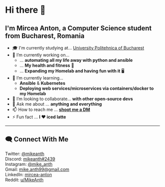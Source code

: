 # Hi there 👋

## I'm Mircea Anton, a Computer Science student from Bucharest, Romania

- 🎓 I'm currently studying at... [University Politehnica of Bucharest](https://international.upb.ro/)
- 🔭 I’m currently working on...
  - ... **automating all my life away with python and ansible**
  - ... **My health and fitness** 💪
  - ... **Expanding my Homelab and having fun with it** 🖥️
- 🌱 I’m currently learning...
  - **Ansible** & **Kubernetes**
  - **Deploying web services/microservices via containers/docker to my Homelab**
- 👯 I’m looking to collaborate... **with other open-source devs**
- 💬 Ask me about ... **anything and everything**
- 📫 How to reach me ... [**shoot me a DM**](#connect-with-me)
- ⚡ Fun fact ... **I ❤️ iced latte**

---

## 🗨️ Connect With Me

Twitter: [@mikeanth](https://twitter.com/mikeanth)  
Discord: [mikeanth#2439](https://discordapp.com/users/637553176991629312)  
Instagram: [@mike_anth](https://www.instagram.com/mike_anth/)  
Gmail: [mike.anth99@gmail.com](mailto:mike.anth99@gmail.com?subject=[GitHub]%20Source%20Han%20Sans)  
LinkedIn: [mircea-anton](https://www.linkedin.com/in/mircea-anton-039b26168/)  
Reddit: [u/MikeAnth](https://www.reddit.com/user/MikeAnth)
